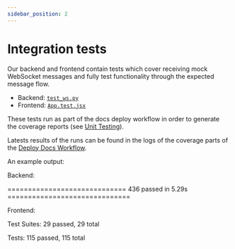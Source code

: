 ```yaml
---
sidebar_position: 2
---
```


# Integration tests

Our backend and frontend contain tests which cover receiving mock WebSocket messages and fully test functionality through the expected message flow.

- Backend: [`test_ws.py`](https://github.com/Capstone-Projects-2025-Spring/aac-go-fish/blob/main/backend/tests/test_ws.py)
- Frontend: [`App.test.jsx`](https://github.com/Capstone-Projects-2025-Spring/aac-go-fish/blob/main/frontend/src/tests/App.test.jsx)

These tests run as part of the docs deploy workflow in order to generate the coverage reports (see [Unit Testing](./unit-testing.md)).

Latests results of the runs can be found in the logs of the coverage parts of the [Deploy Docs Workflow](https://github.com/Capstone-Projects-2025-Spring/aac-go-fish/actions/workflows/deploy.yml).

An example output:

Backend:

============================= 436 passed in 5.29s ==============================

Frontend:

Test Suites: 29 passed, 29 total

Tests:       115 passed, 115 total
